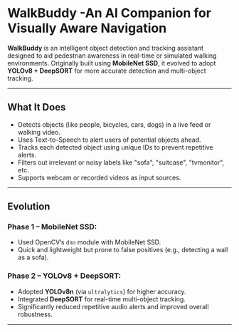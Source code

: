 # WalkBuddy -An AI Companion for Visually Aware Navigation

**WalkBuddy** is an intelligent object detection and tracking assistant designed to aid pedestrian awareness in real-time or simulated walking environments. Originally built using **MobileNet SSD**, it evolved to adopt **YOLOv8 + DeepSORT** for more accurate detection and multi-object tracking.

---

##  What It Does

-  Detects objects (like people, bicycles, cars, dogs) in a live feed or walking video.
-  Uses Text-to-Speech to alert users of potential objects ahead.
-  Tracks each detected object using unique IDs to prevent repetitive alerts.
-  Filters out irrelevant or noisy labels like "sofa", "suitcase", "tvmonitor", etc.
-  Supports webcam or recorded videos as input sources.

---

## Evolution

### Phase 1 – MobileNet SSD:
- Used OpenCV’s `dnn` module with MobileNet SSD.
- Quick and lightweight but prone to false positives (e.g., detecting a wall as a sofa).

### Phase 2 – YOLOv8 + DeepSORT:
- Adopted **YOLOv8n** (via `ultralytics`) for higher accuracy.
- Integrated **DeepSORT** for real-time multi-object tracking.
- Significantly reduced repetitive audio alerts and improved overall robustness.

---
